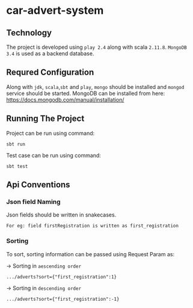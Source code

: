 # car-advert-system

## Technology

The project is developed using `play 2.4` along with scala `2.11.8`.
`MongoDB 3.4` is used as a backend database.

## Requred Configuration
Along with `jdk`, `scala`,`sbt` and `play`, `mongo` should be installed and `mongod` service should be started. MongoDB can be installed from here: https://docs.mongodb.com/manual/installation/

## Running The Project
Project can be run using command:

    sbt run

Test case can be run using command:

    sbt test
    
## Api Conventions

### Json field Naming
Json fields should be written in snakecases. 
    
    For eg: field firstRegistration is written as first_registration

### Sorting
To sort, sorting information can be passed using Request Param as:

-> Sorting in `aescending order`  
    
    .../adverts?sort={"first_registration":1}

-> Sorting in `descending order`  

    .../adverts?sort={"first_registration":-1}

